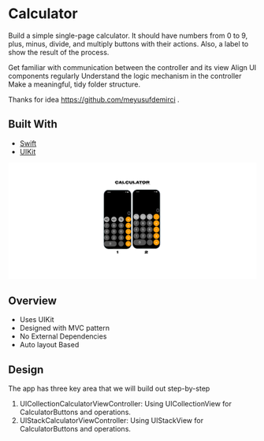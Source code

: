# Calculator
<p>
  Build a simple single-page calculator. It should have numbers from 0 to 9, plus, minus, divide, and multiply buttons with their actions. Also, a label to show the result of the process.
</p>
<p>
  Get familiar with communication between the controller and its view Align UI components regularly Understand the logic mechanism in the controller Make a meaningful, tidy folder structure.
</p>

Thanks for idea https://github.com/meyusufdemirci .

## Built With
- [Swift](https://developer.apple.com/swift/)
- [UIKit](https://developer.apple.com/documentation/uikit)
<p>
  <img src="Calculator.png"/>
</p>

## Overview
* Uses UIKit
* Designed with MVC pattern
* No External Dependencies
* Auto layout Based

## Design
The app has three key area that we will build out step-by-step
1. UICollectionCalculatorViewController: Using UICollectionView for CalculatorButtons and operations.
2. UIStackCalculatorViewController: Using UIStackView for CalculatorButtons and operations.

